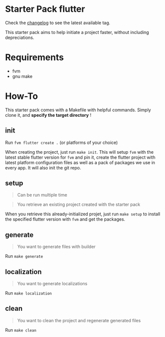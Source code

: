 # Starter Pack flutter

Check the [changelog](changelog.md) to see the latest available tag.

This starter pack aims to help initiate a project faster, without including
depreciations.

# Requirements

- fvm
- gnu make

# How-To

This starter pack comes with a Makefile with helpful commands. Simply clone it,
and **specify the target directory** !

## init

Run `fvm flutter create .` (or platforms of your choice)

When creating the project, just run `make init`. This will setup `fvm` with the
latest stable flutter version for `fvm` and pin it, create the flutter project
with latest platform configuration files as well as a pack of packages we use in
every app. It will also init the git repo.

## setup

> Can be run multiple time

> You retrieve an existing project created with the starter pack

When you retrieve this already-initialized projet, just run `make setup` to
install the specified flutter version with `fvm` and get the packages.

## generate

> You want to generate files with builder

Run `make generate`

## localization

> You want to generate localizations

Run `make localization`

## clean

> You want to clean the project and regenerate generated files

Run `make clean`

